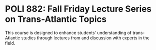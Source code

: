 # POLI 882: Fall Friday Lecture Series on Trans-Atlantic Topics

This course is designed to enhance students' understanding of trans-Atlantic studies through lectures from and discussion with experts in the field.